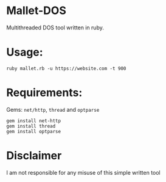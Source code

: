 # Mallet-DOS
Multithreaded DOS tool written in ruby.

# Usage:

`ruby mallet.rb -u https://website.com -t 900`

# Requirements:

Gems: `net/http`, `thread` and `optparse`

```
gem install net-http
gem install thread
gem install optparse
```

# Disclaimer

I am not responsible for any misuse of this simple written tool
